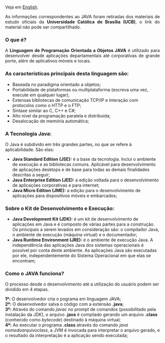 <p align="justify">Veja em <a href="https://github.com/KevinyTeixeira/Programming-Learn/blob/JAVA-Branch/JAVA/About%20JAVA.md">English</a>.

<p align="justify">As informações correspondentes ao JAVA foram retiradas dos materiais de estudo oficiais da <b>Universidade Católica de Brasília (UCB)</b>, o link do material não pode ser compartilhado.</p>

### O que é?

<p align="justify">A <b>Linguagem de Programação Orientada a Objetos JAVA</b> é utilizado para desenvolver desde aplicações departamentais até corporativas de grande porte, além de aplicativos móveis e locais.</p>

### As características principais desta linguagem são:
- Baseada no paradigma orientado a objetos;
- Portabilidade de plataformas ou multiplataforma (escreva uma vez, execute em qualquer lugar);
- Extensas bibliotecas de comunicação TCP/IP e interação com protocolos como o HTTP e o FTP;
- Sintaxe similar ao C, C++ e C#;
- Alto nível da programação paralela e distribuída;
- Desalocação de memória automática;

### A Tecnologia Java:
O Java é subdivido em três grandes partes, no que se refere à aplicabilidade. São elas:
- **Java Standard Edition (JSE):** é a base da tecnologia. Inclui o ambiente de execução e as bibliotecas comuns. Aplicável para desenvolvimento de aplicações desktops e de base para todas as demais finalidades descritas a seguir;
- **Java Enterprise Edition (JEE):** a edição voltada para o desenvolvimento de aplicações corporativas e para internet;
- **Java Micro Edition (JME):** a edição para o desenvolvimento de aplicações para dispositivos móveis e embarcados;

### Sobre o Kit de Desenvolvimento e Execução:
- **Java Development Kit (JDK):** é um kit de desenvolvimento de aplicações em Java e é composto de várias partes para a construção. Os principais a serem levados em consideração são: o compilador Java, o ambiente de execução (máquina virtual) e o documentador;
- **Java Runtime Environment (JRE):** é o ambiente de execução Java. A independência das aplicações Java dos sistemas operacionais é possível por conta deste ambiente. As aplicações Java são executadas por ele, independentemente do Sistema Operacional em que elas se encontram;

### Como o JAVA funciona?
O processo desde o desenvolvimento até a utilização do usuário podem ser dividido em 4 etapas.

**1º:** O desenvolvedor cria o pograma em linguagem JAVA;</br>
**2º:** O desenvolvedor salva o código com a extensão **.java**;</br>
**3º:** Através do comando *javac* no prompt de comandos (possibilitado pela instalação da JDK), o arquivo **.java** é compilado gerando um arquivo **.class** (conhecido como *bytecode*) destinado à máquina virtual;</br>
**4º:** Ao executar o programa **.class** através do comando *java nomedoarquivoclass*, a JVM é invocada para interpretar o arquivo gerado, e o resultado da interpretação é a aplicação sendo executada;

